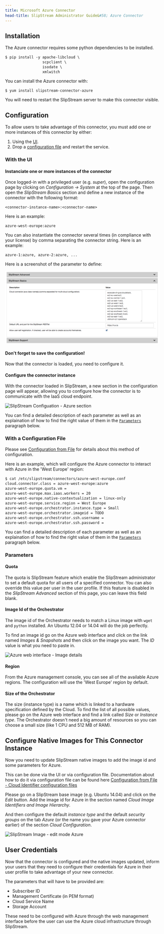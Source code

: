 ```yaml
---
title: Microsoft Azure Connector
head-title: SlipStream Administrator Guide&#58; Azure Connector
---
```


## Installation

The Azure connector requires some python dependencies to be installed. 

    $ pip install -y apache-libcloud \
                     scpclient \
                     isodate \
                     xmlwitch

You can install the Azure connector with:

    $ yum install slipstream-connector-azure

You will need to restart the SlipStream server to make this connector
visible.


## Configuration

To allow users to take advantage of this connector, you must add one
or more instances of this connector by either:

 1. Using the [UI](#with-the-ui).
 2. Drop a [configuration file](#with-a-configuration-file) and restart the
    service.

### With the UI

#### Instanciate one or more instances of the connector

Once logged-in with a privileged user (e.g. *super*), open the configuration
page by clicking on *Configuration -> System* at the top of the page.
Then open the *SlipStream Basics* section and define a new instance of the
connector with the following format:

    <connector-instance-name>:<connector-name>


Here is an example:

    azure-west-europe:azure


You can also instantiate the connector several times (in compliance with your
license) by comma separating the connector string. Here is an example:

    azure-1:azure, azure-2:azure, ...

Here is a screenshot of the parameter to define:

![SlipStream Configuation - Basics section]

#### Don't forget to save the configuration!

Now that the connector is loaded, you need to configure it.

#### Configure the connector instance

With the connector loaded in SlipStream, a new section in the configuration
page will appear, allowing you to configure how the connector is to
communicate with the IaaS cloud endpoint.

![SlipStream Configuation - Azure section]

You can find a detailed description of each parameter as well as an
explaination of how to find the right value of them in the
[`Parameters`](#parameters) paragraph below.

### With a Configuration File

Please see [Configuration from File] for details about this method of
configuration.

Here is an example, which will configure the Azure connector to interact
with Azure in the 'West Europe' region:

    $ cat /etc/slipstream/connectors/azure-west-europe.conf
    cloud.connector.class = azure-west-europe:azure
    azure-west-europe.quota.vm = 
    azure-west-europe.max.iaas.workers = 20
    azure-west-europe.native-contextualization = linux-only
    azure-west-europe.service.region = West Europe
    azure-west-europe.orchestrator.instance.type = Small
    azure-west-europe.orchestrator.imageid = TODO
    azure-west-europe.orchestrator.ssh.username =
    azure-west-europe.orchestrator.ssh.password = 

You can find a detailed description of each parameter as well as an
explaination of how to find the right value of them in the
[`Parameters`](#parameters) paragraph below.

### Parameters

#### Quota

The quota is SlipStream feature which enable the SlipStream administrator to
set a default quota for all users of a specified connector. You can also
override this value per user in the user profile. If this feature is disabled
in the *SlipStream Advanced* section of this page, you can leave this field
blank.


#### Image Id of the Orchestrator

The image id of the Orchestrator needs to match a Linux image with `wget` and
`python` installed. An Ubuntu 12.04 or 14.04 will do the job perfectly.

To find an image id go on the Azure web interface and click on the link
named *Images & Snapshots* and then click on the image you want. The *ID*
value is what you need to paste in.

![Azure web interface - Image details]

#### Region

From the Azure management console, you can see all of the available
Azure regions. The configuration will use the 'West Europe' region by
default.

#### Size of the Orchestrator

The size (instance type) is a name which is linked to a hardware
specification defined by the Cloud. To find the list of all possible
values, please go on the Azure web interface and find a link called
*Size* or *Instance type*. The Orchestrator doesn't need a big amount
of resources so you can choose a small size (like 1 CPU and 512 MB of
RAM).

## Configure Native Images for This Connector Instance

Now you need to update SlipStream native images to add the image id
and some parameters for Azure.

This can be done via the UI or via configuration file.
Documentation about how to do it via configuration file can be found here
[Configuration from File - Cloud Identifier configuration files]

Please go on a SlipStream base image (e.g. Ubuntu 14.04) and click on the
*Edit* button. Add the image id for Azure in the section named *Cloud
Image Identifiers and Image Hierarchy*.

And then configure the default *instance type* and the default *security groups*
on the tab *Azure* (or the name you gave your Azure connector earlier)
of the section *Cloud Configuration*.

![SlipStream Image - edit mode Azure]

## User Credentials

Now that the connector is configured and the native images updated,
inform your users that they need to configure their credentials for
Azure in their user profile to take advantage of your new connector.

The parameters that will have to be provided are:

 - Subscriber ID
 - Management Certificate (in PEM format)
 - Cloud Service Name
 - Storage Account

These need to be configured with Azure through the web management
interface before the user can use the Azure cloud infrastructure
through SlipStream.

[Configuration from File]: /documentation/developer_guide/configuration_files.html
[Configuration from File - Cloud Identifier configuration files]: /documentation/developer_guide/configuration_files.html#unique-cloud-identifier-configuration-files
[SlipStream Configuation - Basics section]: images/screenshot-cloud-config-param.png
[SlipStream Configuation - Azure section]: images/screenshot-Azure_ss_system_parameters.png
[SlipStream Image - edit mode Azure]: images/screenshot-Azure_image_parameters.png
[Azure web interface - Access & Security - API Access]: images/screenshot-Azure_endpoint.png
[Azure web interface - Image details]: images/screenshot-Azure_imageId.png

